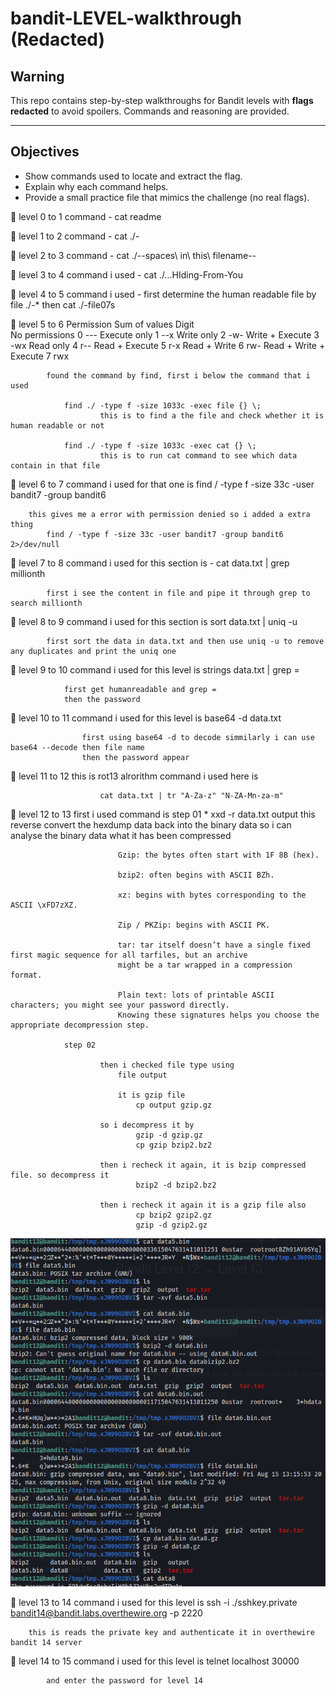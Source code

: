 
# bandit-LEVEL-walkthrough (Redacted)

## Warning
This repo contains step-by-step walkthroughs for Bandit levels with **flags redacted** to avoid spoilers. Commands and reasoning are provided.

---

## Objectives
- Show commands used to locate and extract the flag.
- Explain why each command helps.
- Provide a small practice file that mimics the challenge (no real flags).



🌟 level 0 to 1
    command - cat readme

🌟 level 1 to 2
    command - cat ./-

🌟 level 2 to 3
    command - cat ./--spaces\ in\ this\ filename--

🌟 level 3 to 4
    command i used - cat ./...HIding-From-You

🌟 level 4 to 5
    command i used - first determine the human readable file by
        file ./-*
        then cat ./-file07s

🌟 level 5 to 6 
            Permission	Sum of values	Digit	\
            No permissions	0	---	
            Execute only	1	--x	
            Write only  	2	-w-	
            Write + Execute	3	-wx	
            Read only	    4	r--	
            Read + Execute	5	r-x	
            Read + Write	6	rw-	
            Read + Write + Execute	7	rwx

            found the command by find, first i below the command that i used

                find ./ -type f -size 1033c -exec file {} \; 
                        this is to find a the file and check whether it is human readable or not 

                find ./ -type f -size 1033c -exec cat {} \; 
                        this is to run cat command to see which data contain in that file 
                        

🌟 level 6 to 7
 command i used for that one is 
            find / -type f -size 33c -user bandit7 -group bandit6 
             
        this gives me a error with permission denied so i added a extra thing 
            find / -type f -size 33c -user bandit7 -group bandit6 2>/dev/null 


🌟 level 7 to 8
 command i used for this section is - 
            cat data.txt | grep millionth 

            first i see the content in file and pipe it through grep to search millionth

        
🌟 level 8 to 9
 command i used for this section is 
            sort data.txt | uniq -u 

            first sort the data in data.txt and then use uniq -u to remove any duplicates and print the uniq one

🌟 level 9 to 10
   command i used for this level is 
                strings data.txt | grep =

                first get humanreadable and grep = 
                then the password 

🌟 level 10 to 11
                command i used for this level is 
                    base64 -d data.txt 

                    first using base64 -d to decode simmilarly i can use base64 --decode then file name 
                    then the password appear

🌟 level 11 to 12
                        this is rot13 alrorithm 
                        command i used here is 

                        cat data.txt | tr "A-Za-z" "N-ZA-Mn-za-m"   

🌟 level 12 to 13
                first i used command is 
                step 01 
                        *    xxd -r data.txt output
                        this reverse convert the hexdump data back into the binary data so i can analyse the binary data what 
                        it has been compressed 

                            Gzip: the bytes often start with 1F 8B (hex).

                            bzip2: often begins with ASCII BZh.

                            xz: begins with bytes corresponding to the ASCII \xFD7zXZ.

                            Zip / PKZip: begins with ASCII PK.

                            tar: tar itself doesn’t have a single fixed first magic sequence for all tarfiles, but an archive 
                            might be a tar wrapped in a compression format.

                            Plain text: lots of printable ASCII characters; you might see your password directly.
                            Knowing these signatures helps you choose the appropriate decompression step.

                step 02 
                        
                        then i checked file type using 
                            file output 

                            it is gzip file
                                cp output gzip.gz

                        so i decompress it by 
                                gzip -d gzip.gz
                                cp gzip bzip2.bz2
                        
                        then i recheck it again, it is bzip compressed file. so decompress it 
                                bzip2 -d bzip2.bz2
                        
                        then i recheck it again it is a gzip file also 
                                cp bzip2 gzip2.gz 
                                gzip -d gzip2.gz


 ![bandit 12 image](images/bandit%2012%20to%2013.png)       

                            
🌟 level 13 to 14
     command i used for this level is 
        ssh -i ./sshkey.private bandit14@bandit.labs.overthewire.org -p 2220 

        this is reads the private key and authenticate it in overthewire bandit 14 server 


🌟 level 14 to 15
        command i used for this level is 
            telnet localhost 30000
            
            and enter the password for level 14 
